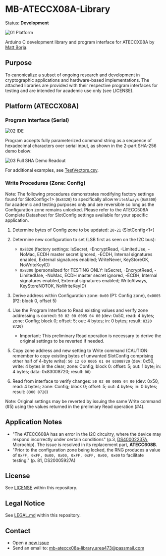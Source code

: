 # MB-ATECCX08A-Library
Status: **Development**

![01 Platform](https://github.com/mattborja/MB-ATECCX08A-Library/assets/3855027/b25a6b15-98f6-4a2e-85b1-e71559ede970)

Arduino C development library and program interface for ATECCX08A by [Matt Borja](https://mattborja.dev/).

## Purpose
To canonicalize a subset of ongoing research and development in cryptographic applications and hardware-based implementations. The attached libraries are provided with their respective program interfaces for testing and are intended for academic use only (see LICENSE).

## Platform (ATECCX08A)
### Program Interface (Serial)
![02 IDE](https://github.com/mattborja/MB-ATECCX08A-Library/assets/3855027/900fdd58-c6db-4e54-99f3-648aca6d28e5)

Program accepts fully parameterized command string as a sequence of hexadecimal characters over serial input, as shown in the 2-part SHA-256 demo below:

![03 Full SHA Demo Readout](https://github.com/mattborja/MB-ATECCX08A-Library/assets/3855027/b44db93b-28c9-4aed-81ca-7c0e910e2a43)

For additional examples, see [TestVectors.csv](/TestVectors.csv).

### Write Procedures (Zone: Config)
Note: The following procedures demonstrates modifying factory settings found for SlotConfig<1> (`0x8320`) to specifically allow `WriteAlways` (`0x8300`) for academic and testing purposes only and are reversible so long as the Configuration zone remains unlocked. Please refer to the ATECC508A Complete Datasheet for SlotConfig settings available for your specific application.

1) Determine bytes of Config zone to be updated: `20-21` (SlotConfig<1>)

2) Determine new configuration to set (LSB first as seen on the I2C bus):
   - `0x8320` (factory settings: IsSecret, -EncryptRead, -LimitedUse, -NoMac, ECDH master secret ignored, -ECDH, Internal signatures enabled, External signatures enabled; WriteNever, KeyStoreOK, NoWriteKeyID)
   - `0x8300` (personalized for TESTING ONLY: IsSecret, -EncryptRead, -LimitedUse, -NoMac, ECDH master secret ignored, -ECDH, Internal signatures enabled, External signatures enabled; WriteAlways, KeyStoreNOTOK, NoWriteKeyID)

3) Derive address within Configuration zone: `0x00` (P1: Config zone), `0x0005` (P2: block 0, offset 5)

4) Use the Program Interface to Read existing values and verify zone addressing is correct: `50 02 00 0005 04 00` (dev: 0x50, read: 4 bytes; zone: Config; block 0; offset: 5; out: 4 bytes; in: 0 bytes; result: `8320 8720`)
   - Important: This preliminary Read operation is necessary to derive the original settings to be reverted if needed.

5) Copy zone address and new setting to Write command (CAUTION: remember to copy existing bytes of unwanted SlotConfig comprising other half of 4-byte write): `50 12 00 0005 01 04 83008720` (dev: 0x50, write: 4 bytes in the clear; zone: Config; block 0: offset: 5; out: 1 byte; in: 4 bytes; data: 0x83008720; result: `00`)

6) Read from interface to verify changes: `50 02 00 0005 04 00` (dev: 0x50, read: 4 bytes; zone: Config; block 0; offset: 5; out: 4 bytes; in: 0 bytes; result: `8300 8720`)

Note: Original settings may be reverted by issuing the same Write command (#5) using the values returned in the prelimiary Read operation (#4).

## Application Notes
- "The ATECC608A has an error in the I2C circuitry, where the device may respond incorrectly under certain conditions" (p.3, [DS40002237A](https://www.mouser.com/pdfDocs/Migrating-from-the-ATECC608A-to-the-ATECC608B-DS40002237A.pdf), Microchip). The issue is resolved in its replacement part, **ATECC608B**.
- "Prior to the configuration zone being locked, the RNG produces a value of `0xFF, 0xFF, 0x00, 0x00, 0xFF, 0xFF, 0x00, 0x00` to facilitate testing." (p. 81, DS20005927A)

## License
See [LICENSE](/LICENSE) within this repository.

## Legal Notice
See [LEGAL.md](/LEGAL.md) within this repository.

## Contact
- Open a [new issue](https://github.com/mattborja/MB-ATECCX08A-Library/issues)
- Send an email to: [mb-ateccx08a-library.area473@passmail.com](mailto:mb-ateccx08a-library.area473@passmail.com)
